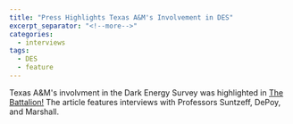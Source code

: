 ```yaml
---
title: "Press Highlights Texas A&M's Involvement in DES"
excerpt_separator: "<!--more-->"
categories:
  - interviews
tags:
  - DES
  - feature
---
```

Texas A&M's involvment in the Dark Energy Survey was highlighted in [The Battalion!](http://www.thebatt.com/science-technology/new-light-on-dark-energy-aggies-join-international-team-to/article_96e9b89c-512e-11e5-9ad9-47d6f4d6d2a4.html) The article features interviews with Professors Suntzeff, DePoy, and Marshall.